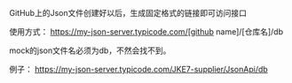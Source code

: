 GitHub上的Json文件创建好以后，生成固定格式的链接即可访问接口

使用方式：
https://my-json-server.typicode.com/[github name]/[仓库名]/db

mock的json文件名必须为db，不然会找不到。

例子：
https://my-json-server.typicode.com/JKE7-supplier/JsonApi/db
